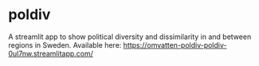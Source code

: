 # poldiv
A streamlit app to show political diversity and dissimilarity in and between regions in Sweden.
Available here: https://omvatten-poldiv-poldiv-0ul7nw.streamlitapp.com/
